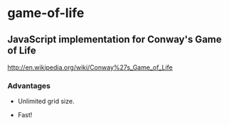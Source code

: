 game-of-life
============

## JavaScript implementation for Conway's Game of Life ##
http://en.wikipedia.org/wiki/Conway%27s_Game_of_Life

### Advantages ###

- Unlimited grid size.

- Fast!